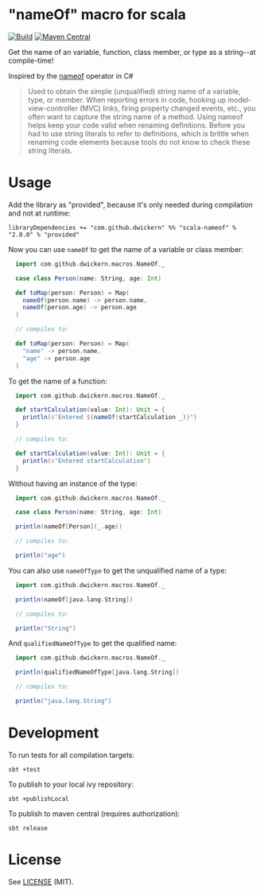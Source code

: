 "nameOf" macro for scala
========================

[![Build](https://github.com/dwickern/scala-nameof/workflows/build/badge.svg)](https://github.com/dwickern/scala-nameof/actions)
[![Maven Central](https://maven-badges.herokuapp.com/maven-central/com.github.dwickern/scala-nameof_2.13/badge.svg)](https://maven-badges.herokuapp.com/maven-central/com.github.dwickern/scala-nameof_2.13)

Get the name of an variable, function, class member, or type as a string--at compile-time!

Inspired by the [nameof](https://msdn.microsoft.com/en-us/library/dn986596.aspx) operator in C#

> Used to obtain the simple (unqualified) string name of a variable, type, or member. When reporting errors in code, hooking up model-view-controller (MVC) links, firing property changed events, etc., you often want to capture the string name of a method. Using nameof helps keep your code valid when renaming definitions. Before you had to use string literals to refer to definitions, which is brittle when renaming code elements because tools do not know to check these string literals.

Usage
=====

Add the library as "provided", because it's only needed during compilation and not at runtime:

    libraryDependencies += "com.github.dwickern" %% "scala-nameof" % "2.0.0" % "provided"


Now you can use `nameOf` to get the name of a variable or class member:
```scala
  import com.github.dwickern.macros.NameOf._

  case class Person(name: String, age: Int)

  def toMap(person: Person) = Map(
    nameOf(person.name) -> person.name,
    nameOf(person.age) -> person.age
  )

  // compiles to:

  def toMap(person: Person) = Map(
    "name" -> person.name,
    "age" -> person.age
  )
```

To get the name of a function:
```scala
  import com.github.dwickern.macros.NameOf._

  def startCalculation(value: Int): Unit = {
    println(s"Entered ${nameOf(startCalculation _)}")
  }

  // compiles to:

  def startCalculation(value: Int): Unit = {
    println(s"Entered startCalculation")
  }
```

Without having an instance of the type:
```scala
  import com.github.dwickern.macros.NameOf._

  case class Person(name: String, age: Int)

  println(nameOf[Person](_.age))

  // compiles to:

  println("age")
```

You can also use `nameOfType` to get the unqualified name of a type:
```scala
  import com.github.dwickern.macros.NameOf._

  println(nameOf[java.lang.String])

  // compiles to:

  println("String")
```

And `qualifiedNameOfType` to get the qualified name:
```scala
  import com.github.dwickern.macros.NameOf._

  println(qualifiedNameOfType[java.lang.String])

  // compiles to:

  println("java.lang.String")
```


Development
===========

To run tests for all compilation targets:

    sbt +test

To publish to your local ivy repository:

    sbt +publishLocal

To publish to maven central (requires authorization):

    sbt release


License
=======

See [LICENSE](LICENSE.md) (MIT).
